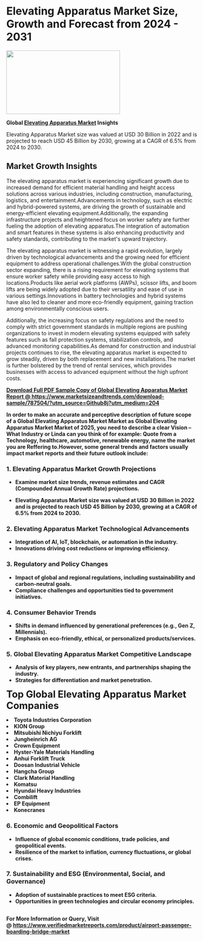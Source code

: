 <H1>Elevating Apparatus Market Size, Growth and Forecast from 2024 - 2031</H1><img class="aligncenter size-medium wp-image-584254" src="https://thirdeyenews.in/wp-content/uploads/2024/09/Global-Market-Research-300x168.jpeg" alt="" width="300" height="168" /><p><strong>Global&nbsp;<a href="https://www.marketsizeandtrends.com/download-sample/787504/?utm_source=Github8j?utm_medium=204">Elevating Apparatus Market</a> Insights</strong></p><p>Elevating Apparatus Market size was valued at USD 30 Billion in 2022 and is projected to reach USD 45 Billion by 2030, growing at a CAGR of 6.5% from 2024 to 2030.</p><p><h2>Market Growth Insights</h2> <p>The elevating apparatus market is experiencing significant growth due to increased demand for efficient material handling and height access solutions across various industries, including construction, manufacturing, logistics, and entertainment.Advancements in technology, such as electric and hybrid-powered systems, are driving the growth of sustainable and energy-efficient elevating equipment.Additionally, the expanding infrastructure projects and heightened focus on worker safety are further fueling the adoption of elevating apparatus.The integration of automation and smart features in these systems is also enhancing productivity and safety standards, contributing to the market's upward trajectory.</p> <p><strong><a href="#"></a></strong></p> <p>The elevating apparatus market is witnessing a rapid evolution, largely driven by technological advancements and the growing need for efficient equipment to address operational challenges.With the global construction sector expanding, there is a rising requirement for elevating systems that ensure worker safety while providing easy access to high locations.Products like aerial work platforms (AWPs), scissor lifts, and boom lifts are being widely adopted due to their versatility and ease of use in various settings.Innovations in battery technologies and hybrid systems have also led to cleaner and more eco-friendly equipment, gaining traction among environmentally conscious users.</p> <p>Additionally, the increasing focus on safety regulations and the need to comply with strict government standards in multiple regions are pushing organizations to invest in modern elevating systems equipped with safety features such as fall protection systems, stabilization controls, and advanced monitoring capabilities.As demand for construction and industrial projects continues to rise, the elevating apparatus market is expected to grow steadily, driven by both replacement and new installations.The market is further bolstered by the trend of rental services, which provides businesses with access to advanced equipment without the high upfront costs.</p> <p><strong><a href="#"></p><p><span class=""><strong>Download Full PDF Sample Copy of Global Elevating Apparatus Market Report</strong> @ <a href="https://www.marketsizeandtrends.com/download-sample/787504/?utm_source=Github8j?utm_medium=204" target="_blank">https://www.marketsizeandtrends.com/download-sample/787504/?utm_source=Github8j?utm_medium=204</a></span></p><p>In order to make an accurate and perceptive description of future scope of a Global&nbsp;Elevating Apparatus Market Market as Global&nbsp;Elevating Apparatus Market Market of 2025, you need to describe a clear Vision &ndash; What Industry or Linda can you think of for example: Quote from a Technology, healthcare, automotive, renewable energy, name the market you are Reffering to.However, some general trends and factors usually impact market reports and their future outlook include:</p><h3>1.&nbsp;<strong>Elevating Apparatus Market Growth Projections</strong></h3><ul><li>Examine market size trends, revenue estimates and CAGR (Compounded Annual Growth Rate) projections.</li><li><p>Elevating Apparatus Market size was valued at USD 30 Billion in 2022 and is projected to reach USD 45 Billion by 2030, growing at a CAGR of 6.5% from 2024 to 2030.</p></li></ul><h3>2.&nbsp;<strong>Elevating Apparatus Market Technological Advancements</strong></h3><ul><li>Integration of AI, IoT, blockchain, or automation in the industry.</li><li>Innovations driving cost reductions or improving efficiency.</li></ul><h3>3.&nbsp;<strong>Regulatory and Policy Changes</strong></h3><ul><li>Impact of global and regional regulations, including sustainability and carbon-neutral goals.</li><li>Compliance challenges and opportunities tied to government initiatives.</li></ul><h3>4.&nbsp;<strong>Consumer Behavior Trends</strong></h3><ul><li>Shifts in demand influenced by generational preferences (e.g., Gen Z, Millennials).</li><li>Emphasis on eco-friendly, ethical, or personalized products/services.</li></ul><h3>5.&nbsp;<strong>Global Elevating Apparatus Market Competitive Landscape</strong></h3><ul><li>Analysis of key players, new entrants, and partnerships shaping the industry.</li><li>Strategies for differentiation and market penetration.</li></ul><p data-pm-slice="1 1 []"><span style="color: inherit; font-family: inherit; font-size: 25px;">Top Global Elevating Apparatus Market Companies</span></p><div class="" data-test-id=""><p><li>Toyota Industries Corporation</li><li> KION Group</li><li> Mitsubishi Nichiyu Forklift</li><li> Jungheinrich AG</li><li> Crown Equipment</li><li> Hyster-Yale Materials Handling</li><li> Anhui Forklift Truck</li><li> Doosan Industrial Vehicle</li><li> Hangcha Group</li><li> Clark Material Handling</li><li> Komatsu</li><li> Hyundai Heavy Industries</li><li> Combilift</li><li> EP Equipment</li><li> Konecranes</li></p></div><h3>6.&nbsp;<strong>Economic and Geopolitical Factors</strong></h3><ul><li>Influence of global economic conditions, trade policies, and geopolitical events.</li><li>Resilience of the market to inflation, currency fluctuations, or global crises.</li></ul><h3>7.&nbsp;<strong>Sustainability and ESG (Environmental, Social, and Governance)</strong></h3><ul><li>Adoption of sustainable practices to meet ESG criteria.</li><li>Opportunities in green technologies and circular economy principles.</li></ul><h2><strong style="font-size: 14px;">For More Information or Query, Visit @&nbsp;</strong><a style="background-color: #ffffff; font-size: 14px;" href="https://www.marketsizeandtrends.com/report/elevating-apparatus-market/" target="_blank">https://www.verifiedmarketreports.com/product/airport-passenger-boarding-bridge-market</a></h2>